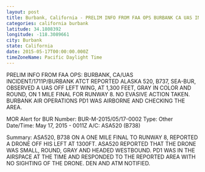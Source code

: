 ```yaml
---
layout: post
title: Burbank, California - PRELIM INFO FROM FAA OPS BURBANK CA UAS INCIDENT 1711P BURBANK ATCT REPORTED ALASKA 520
categories: california burbank
latitude: 34.1808392
longitude: -118.3089661
city: Burbank
state: California
date: 2015-05-17T00:00:00.000Z
timeZoneName: Pacific Daylight Time
---
```


PRELIM INFO FROM FAA OPS: BURBANK, CA/UAS INCIDENT/1711P/BURBANK ATCT REPORTED ALASKA 520, B737, SEA-BUR, OBSERVED A UAS OFF LEFT WING, AT 1,300 FEET, GRAY IN COLOR AND ROUND, ON 1 MILE FINAL FOR RUNWAY 8. NO EVASIVE ACTION TAKEN.  BURBANK AIR OPERATIONS PD1 WAS AIRBORNE AND CHECKING THE AREA.


MOR Alert for BUR
Number: BUR-M-2015/05/17-0002
Type: Other
Date/Time: May 17, 2015 - 0011Z
A/C: ASA520 (B738)

Summary: ASA520, B738 ON A ONE MILE FINAL TO RUNWAY 8, REPORTED A DRONE OFF HIS LEFT AT 1300FT. ASA520 REPORTED THAT THE DRONE WAS SMALL, ROUND, GRAY AND HEADED WESTBOUND. PD1 WAS IN THE AIRSPACE AT THE TIME AND RESPONDED TO THE REPORTED AREA WITH NO SIGHTING OF THE DRONE. DEN AND ATM NOTIFIED.
